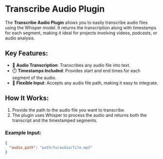 # Transcribe Audio Plugin

The **Transcribe Audio Plugin** allows you to easily transcribe audio files using the Whisper model. It returns the transcription along with timestamps for each segment, making it ideal for projects involving videos, podcasts, or audio analysis.

## Key Features:

- 🎤 **Audio Transcription**: Transcribes any audio file into text.
- ⏱️ **Timestamps Included**: Provides start and end times for each segment of the audio.
- 📁 **Flexible Input**: Accepts any audio file path, making it easy to integrate.

## How It Works:

1. Provide the path to the audio file you want to transcribe.
2. The plugin uses Whisper to process the audio and returns both the transcript and the timestamped segments.

### Example Input:

```json
{
  "audio_path": "path/to/audio/file.mp3"
}
```
